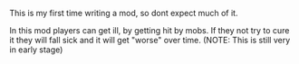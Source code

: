 This is my first time writing a mod, so dont expect much of it. 

In this mod players can get ill, by getting hit by mobs. If they not try to cure it they will fall sick and it will get "worse" over time. 
(NOTE: This is still very in early stage)
